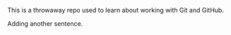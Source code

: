 This is a throwaway repo used to learn about working with Git and GitHub.

Adding another sentence.
